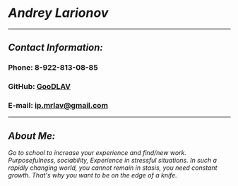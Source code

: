 # _**Andrey Larionov**_
***
## _**Contact Information:**_
### Phone: 8-922-813-08-85
### GitHub: [GooDLAV](https://github.com/GooDLAV)
### E-mail: ip.mrlav@gmail.com
***
## _**About Me:**_

*Go to school to increase your experience and find/new work. Purposefulness, sociability, Experience in stressful situations. In such a rapidly changing world, you cannot remain in stasis, you need constant growth. That's why you want to be on the edge of a knife.*